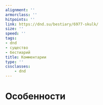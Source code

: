 ```yaml
---
alignment: ''
armorclass: ''
hitpoints: ''
link: https://dnd.su/bestiary/6977-skulk/
size: ''
speed: ''
tags:
- dnd
- существо
- бестиарий
title: Комментарии
type: ''
cssclasses:
    - dnd
---
```




# Особенности
